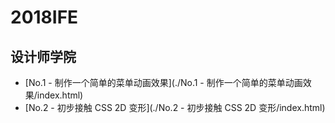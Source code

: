 # 2018IFE

## 设计师学院

- [No.1 - 制作一个简单的菜单动画效果](./No.1 - 制作一个简单的菜单动画效果/index.html)
- [No.2 - 初步接触 CSS 2D 变形](./No.2 - 初步接触 CSS 2D 变形/index.html)